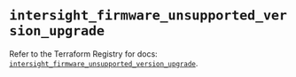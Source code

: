 # `intersight_firmware_unsupported_version_upgrade`

Refer to the Terraform Registry for docs: [`intersight_firmware_unsupported_version_upgrade`](https://registry.terraform.io/providers/ciscodevnet/intersight/1.0.71/docs/resources/firmware_unsupported_version_upgrade).
